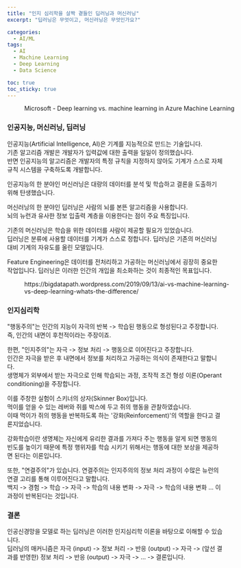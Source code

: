 ```yaml
---
title: "인지 심리학을 살짝 곁들인 딥러닝과 머신러닝"
excerpt: "딥러닝은 무엇이고, 머신러닝은 무엇인가요?"

categories:
  - AI/ML
tags:
  - AI
  - Machine Learning
  - Deep Learning
  - Data Science

toc: true
toc_sticky: true
---
```



<figure style = "width : 500px" class="align-center">
  <img src="{{ site.url }}{{ site.baseurl }}/assets/images/ai-vs-machine-learning-vs-deep-learning.png" alt="">
  <figcaption>Microsoft - Deep learning vs. machine learning in Azure Machine Learning</figcaption>
</figure>

### 인공지능, 머신러닝, 딥러닝

인공지능(Artificial Intelligence, AI)은 기계를 지능적으로 만드는 기술입니다.<br/>
기존 알고리즘 개발은 개발자가 입력값에 대한 출력을 일일이 정의했습니다.<br/>
반면 인공지능의 알고리즘은 개발자의 특정 규칙을 지정하지 않아도 기계가 스스로 자체 규칙 시스템을 구축하도록 개발합니다.<br/>

인공지능의 한 분야인 머신러닝은 대량의 데이터를 분석 및 학습하고 결론을 도출하기 위해 탄생했습니다.<br/>

머신러닝의 한 분야인 딥러닝은 사람의 뇌를 본뜬 알고리즘을 사용합니다.<br/>
뇌의 뉴런과 유사한 정보 입출력 계층을 이용한다는 점이 주요 특징입니다.<br/>

기존의 머신러닝은 학습을 위한 데이터를 사람이 제공할 필요가 있었습니다.<br/>
딥러닝은 분류에 사용할 데이터를 기계가 스스로 정합니다. 딥러닝은 기존의 머신러닝 대비 기계의 자유도를 올린 모델입니다.<br/>

Feature Engineering은 데이터를 전처리하고 가공하는 머신러닝에서 굉장히 중요한 작업입니다. 딥러닝은 이러한 인간의 개입을 최소화하는 것이 최종적인 목표입니다.<br/>

<figure style = "width : 500px" class="align-center">
  <img src="{{ site.url }}{{ site.baseurl }}/assets/images/ml-dl-dog.png" alt="">
  <figcaption>https://bigdatapath.wordpress.com/2019/09/13/ai-vs-machine-learning-vs-deep-learning-whats-the-difference/</figcaption>
</figure>

### 인지심리학

"행동주의"는 인간의 지능이 자극의 반복 -> 학습된 행동으로 형성된다고 주장합니다. 즉, 인간의 내면이 후천적이라는 주장이죠.<br/>

한편, "인지주의"는 자극 -> 정보 처리 -> 행동으로 이어진다고 주장합니다.<br/>
인간은 자극을 받은 후 내면에서 정보를 처리하고 가공하는 의식이 존재한다고 말합니다.<br/>
생명체가 외부에서 받는 자극으로 인해 학습되는 과정, 조작적 조건 형성 이론(Operant conditioning)을 주장합니다.<br/>

이를 주창한 실험이 스키너의 상자(Skinner Box)입니다.<br/>
먹이를 얻을 수 있는 레버와 쥐를 박스에 두고 쥐의 행동을 관찰하였습니다.<br/>
이때 먹이가 쥐의 행동을 반복하도록 하는 '강화(Reinforcement)'의 역할을 한다고 결론지었습니다.<br/>

강화학습이란 생명체는 자신에게 유리한 결과를 가져다 주는 행동을 알게 되면 행동의 빈도를 높이기 때문에 특정 행위자를 학습 시키기 위해서는 행동에 대한 보상을 제공하면 된다는 이론입니다.<br/>

또한, "연결주의"가 있습니다. 연결주의는 인지주의의 정보 처리 과정이 수많은 뉴런의 연결 고리를 통해 이루어진다고 말합니다.<br/>
백지 -> 경험 -> 학습 -> 자극 -> 학습의 내용 변화 -> 자극 -> 학습의 내용 변화 ... 이 과정이 반복된다는 것입니다.<br/>

### 결론

인공신경망을 모델로 하는 딥러닝은 이러한 인지심리학 이론을 바탕으로 이해할 수 있습니다.<br/>
딥러닝의 매커니즘은 자극 (input) -> 정보 처리 -> 반응 (output) -> 자극 -> (앞선 결과를 반영한) 정보 처리 -> 반응 (output) -> 자극 -> ... -> 결론입니다.


